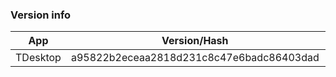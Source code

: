### Version info
App|Version/Hash|Date
---|---|---
TDesktop|a95822b2eceaa2818d231c8c47e6badc86403dad|14.06.15
